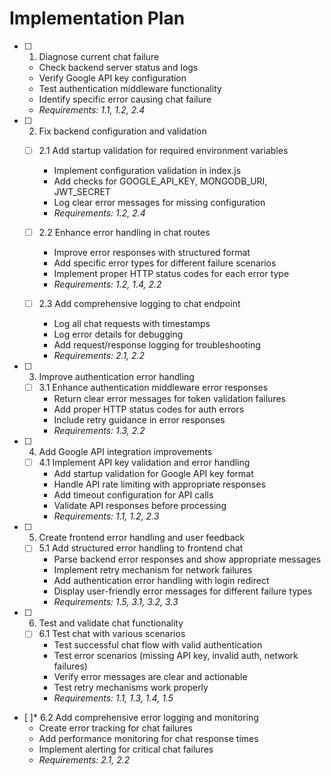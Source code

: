 # Implementation Plan

- [ ] 1. Diagnose current chat failure








  - Check backend server status and logs
  - Verify Google API key configuration
  - Test authentication middleware functionality
  - Identify specific error causing chat failure
  - _Requirements: 1.1, 1.2, 2.4_

- [ ] 2. Fix backend configuration and validation
  - [ ] 2.1 Add startup validation for required environment variables
    - Implement configuration validation in index.js
    - Add checks for GOOGLE_API_KEY, MONGODB_URI, JWT_SECRET
    - Log clear error messages for missing configuration
    - _Requirements: 1.2, 2.4_
  
  - [ ] 2.2 Enhance error handling in chat routes
    - Improve error responses with structured format
    - Add specific error types for different failure scenarios
    - Implement proper HTTP status codes for each error type
    - _Requirements: 1.2, 1.4, 2.2_
  
  - [ ] 2.3 Add comprehensive logging to chat endpoint
    - Log all chat requests with timestamps
    - Log error details for debugging
    - Add request/response logging for troubleshooting
    - _Requirements: 2.1, 2.2_

- [ ] 3. Improve authentication error handling
  - [ ] 3.1 Enhance authentication middleware error responses
    - Return clear error messages for token validation failures
    - Add proper HTTP status codes for auth errors
    - Include retry guidance in error responses
    - _Requirements: 1.3, 2.2_

- [ ] 4. Add Google API integration improvements
  - [ ] 4.1 Implement API key validation and error handling
    - Add startup validation for Google API key format
    - Handle API rate limiting with appropriate responses
    - Add timeout configuration for API calls
    - Validate API responses before processing
    - _Requirements: 1.1, 1.2, 2.3_

- [ ] 5. Create frontend error handling and user feedback
  - [ ] 5.1 Add structured error handling to frontend chat
    - Parse backend error responses and show appropriate messages
    - Implement retry mechanism for network failures
    - Add authentication error handling with login redirect
    - Display user-friendly error messages for different failure types
    - _Requirements: 1.5, 3.1, 3.2, 3.3_

- [ ] 6. Test and validate chat functionality
  - [ ] 6.1 Test chat with various scenarios
    - Test successful chat flow with valid authentication
    - Test error scenarios (missing API key, invalid auth, network failures)
    - Verify error messages are clear and actionable
    - Test retry mechanisms work properly
    - _Requirements: 1.1, 1.3, 1.4, 1.5_

- [ ]* 6.2 Add comprehensive error logging and monitoring
  - Create error tracking for chat failures
  - Add performance monitoring for chat response times
  - Implement alerting for critical chat failures
  - _Requirements: 2.1, 2.2_